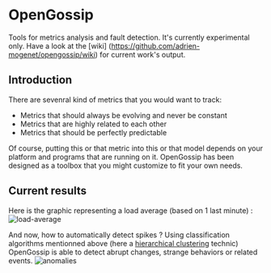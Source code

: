OpenGossip
==========

Tools for metrics analysis and fault detection. It's currently experimental only. Have a look at the [wiki]
(https://github.com/adrien-mogenet/opengossip/wiki) for current work's output.


## Introduction
There are sevenral kind of metrics that you would want to track:
  * Metrics that should always be evolving and never be constant
  * Metrics that are highly related to each other
  * Metrics that should be perfectly predictable

Of course, putting this or that metric into this or that model depends on your platform and 
programs that are running on it. OpenGossip has been designed as a toolbox that you might customize to fit your
own needs.


## Current results

Here is the graphic representing a load average (based on 1 last minute) :
![load-average](https://dl.dropbox.com/u/720826/opengossip/load-avg-1min/original-serie.png)

And now, how to automatically detect spikes ? Using classification algorithms mentionned above (here a
[hierarchical clustering](http://en.wikipedia.org/wiki/Hierarchical_clustering) technic) OpenGossip is able to 
detect abrupt changes, strange behaviors or related events.
![anomalies](https://dl.dropbox.com/u/720826/opengossip/load-avg-1min/anomalies.png)